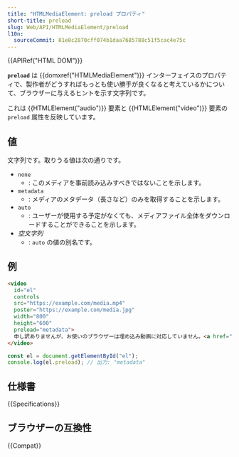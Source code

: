 ```yaml
---
title: "HTMLMediaElement: preload プロパティ"
short-title: preload
slug: Web/API/HTMLMediaElement/preload
l10n:
  sourceCommit: 81e8c2870cff074b1daa7685788c51f5cac4e75c
---
```


{{APIRef("HTML DOM")}}

**`preload`** は {{domxref("HTMLMediaElement")}} インターフェイスのプロパティで、製作者がどうすればもっとも使い勝手が良くなると考えているかについて、ブラウザーに与えるヒントを示す文字列です。

これは {{HTMLElement("audio")}} 要素と {{HTMLElement("video")}} 要素の `preload` 属性を反映しています。

## 値

文字列です。取りうる値は次の通りです。

- `none`
  - : このメディアを事前読み込みすべきではないことを示します。
- `metadata`
  - : メディアのメタデータ（長さなど）のみを取得することを示します。
- `auto`
  - : ユーザーが使用する予定がなくても、メディアファイル全体をダウンロードすることができることを示します。
- _空文字列_
  - : `auto` の値の別名です。

## 例

```html
<video
  id="el"
  controls
  src="https://example.com/media.mp4"
  poster="https://example.com/media.jpg"
  width="800"
  height="600"
  preload="metadata">
  申し訳ありませんが、お使いのブラウザーは埋め込み動画に対応していません。<a href="https://example.com/media.mp4" download="media.mp4">ダウンロードする</a>ことで、お好きな動画プレイヤーでご覧いただけますのでご安心ください！
</video>
```

```js
const el = document.getElementById("el");
console.log(el.preload); // 出力: "metadata"
```

## 仕様書

{{Specifications}}

## ブラウザーの互換性

{{Compat}}
